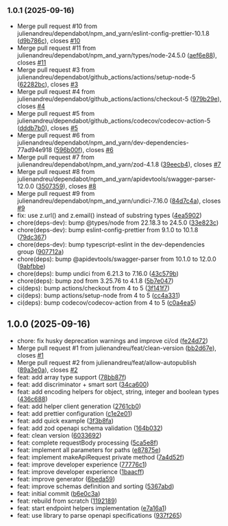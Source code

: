 ## <small>1.0.1 (2025-09-16)</small>

- Merge pull request #10 from julienandreu/dependabot/npm_and_yarn/eslint-config-prettier-10.1.8 ([d9b786c](https://github.com/julienandreu/zod-codegen/commit/d9b786c)), closes [#10](https://github.com/julienandreu/zod-codegen/issues/10)
- Merge pull request #11 from julienandreu/dependabot/npm_and_yarn/types/node-24.5.0 ([aef6e88](https://github.com/julienandreu/zod-codegen/commit/aef6e88)), closes [#11](https://github.com/julienandreu/zod-codegen/issues/11)
- Merge pull request #3 from julienandreu/dependabot/github_actions/actions/setup-node-5 ([62282bc](https://github.com/julienandreu/zod-codegen/commit/62282bc)), closes [#3](https://github.com/julienandreu/zod-codegen/issues/3)
- Merge pull request #4 from julienandreu/dependabot/github_actions/actions/checkout-5 ([979b29e](https://github.com/julienandreu/zod-codegen/commit/979b29e)), closes [#4](https://github.com/julienandreu/zod-codegen/issues/4)
- Merge pull request #5 from julienandreu/dependabot/github_actions/codecov/codecov-action-5 ([dddb7b0](https://github.com/julienandreu/zod-codegen/commit/dddb7b0)), closes [#5](https://github.com/julienandreu/zod-codegen/issues/5)
- Merge pull request #6 from julienandreu/dependabot/npm_and_yarn/dev-dependencies-77ad94e918 ([596b00f](https://github.com/julienandreu/zod-codegen/commit/596b00f)), closes [#6](https://github.com/julienandreu/zod-codegen/issues/6)
- Merge pull request #7 from julienandreu/dependabot/npm_and_yarn/zod-4.1.8 ([39eecb4](https://github.com/julienandreu/zod-codegen/commit/39eecb4)), closes [#7](https://github.com/julienandreu/zod-codegen/issues/7)
- Merge pull request #8 from julienandreu/dependabot/npm_and_yarn/apidevtools/swagger-parser-12.0.0 ([3507359](https://github.com/julienandreu/zod-codegen/commit/3507359)), closes [#8](https://github.com/julienandreu/zod-codegen/issues/8)
- Merge pull request #9 from julienandreu/dependabot/npm_and_yarn/undici-7.16.0 ([84d7c4a](https://github.com/julienandreu/zod-codegen/commit/84d7c4a)), closes [#9](https://github.com/julienandreu/zod-codegen/issues/9)
- fix: use z.url() and z.email() instead of substring types ([4ea5902](https://github.com/julienandreu/zod-codegen/commit/4ea5902))
- chore(deps-dev): bump @types/node from 22.18.3 to 24.5.0 ([33e823c](https://github.com/julienandreu/zod-codegen/commit/33e823c))
- chore(deps-dev): bump eslint-config-prettier from 9.1.0 to 10.1.8 ([79dc367](https://github.com/julienandreu/zod-codegen/commit/79dc367))
- chore(deps-dev): bump typescript-eslint in the dev-dependencies group ([907712a](https://github.com/julienandreu/zod-codegen/commit/907712a))
- chore(deps): bump @apidevtools/swagger-parser from 10.1.0 to 12.0.0 ([9abfbbe](https://github.com/julienandreu/zod-codegen/commit/9abfbbe))
- chore(deps): bump undici from 6.21.3 to 7.16.0 ([43c579b](https://github.com/julienandreu/zod-codegen/commit/43c579b))
- chore(deps): bump zod from 3.25.76 to 4.1.8 ([5b7e047](https://github.com/julienandreu/zod-codegen/commit/5b7e047))
- ci(deps): bump actions/checkout from 4 to 5 ([3f141f7](https://github.com/julienandreu/zod-codegen/commit/3f141f7))
- ci(deps): bump actions/setup-node from 4 to 5 ([cc4a331](https://github.com/julienandreu/zod-codegen/commit/cc4a331))
- ci(deps): bump codecov/codecov-action from 4 to 5 ([c0a4ea5](https://github.com/julienandreu/zod-codegen/commit/c0a4ea5))

## 1.0.0 (2025-09-16)

- chore: fix husky deprecation warnings and improve ci/cd ([fe24d72](https://github.com/julienandreu/zod-codegen/commit/fe24d72))
- Merge pull request #1 from julienandreu/feat/clean-version ([bb2d67e](https://github.com/julienandreu/zod-codegen/commit/bb2d67e)), closes [#1](https://github.com/julienandreu/zod-codegen/issues/1)
- Merge pull request #2 from julienandreu/feat/allow-autopublish ([89a3e0a](https://github.com/julienandreu/zod-codegen/commit/89a3e0a)), closes [#2](https://github.com/julienandreu/zod-codegen/issues/2)
- feat: add array type support ([78bb87f](https://github.com/julienandreu/zod-codegen/commit/78bb87f))
- feat: add discriminator + smart sort ([34ca600](https://github.com/julienandreu/zod-codegen/commit/34ca600))
- feat: add encoding helpers for object, string, integer and boolean types ([436c688](https://github.com/julienandreu/zod-codegen/commit/436c688))
- feat: add helper client generation ([2761cb0](https://github.com/julienandreu/zod-codegen/commit/2761cb0))
- feat: add prettier configuration ([c1e2e01](https://github.com/julienandreu/zod-codegen/commit/c1e2e01))
- feat: add quick example ([3f3b8fa](https://github.com/julienandreu/zod-codegen/commit/3f3b8fa))
- feat: add zod openapi schema validation ([164b032](https://github.com/julienandreu/zod-codegen/commit/164b032))
- feat: clean version ([6033692](https://github.com/julienandreu/zod-codegen/commit/6033692))
- feat: complete requestBody processing ([5ca5e8f](https://github.com/julienandreu/zod-codegen/commit/5ca5e8f))
- feat: implement all parameters for paths ([e87875e](https://github.com/julienandreu/zod-codegen/commit/e87875e))
- feat: implement makeApiRequest private method ([7a4d52f](https://github.com/julienandreu/zod-codegen/commit/7a4d52f))
- feat: improve developer experience ([77776c1](https://github.com/julienandreu/zod-codegen/commit/77776c1))
- feat: improve developer experience ([1baacff](https://github.com/julienandreu/zod-codegen/commit/1baacff))
- feat: improve generator ([6beda59](https://github.com/julienandreu/zod-codegen/commit/6beda59))
- feat: improve schemas definition and sorting ([5367abd](https://github.com/julienandreu/zod-codegen/commit/5367abd))
- feat: initial commit ([b6e0c3a](https://github.com/julienandreu/zod-codegen/commit/b6e0c3a))
- feat: rebuild from scratch ([1192189](https://github.com/julienandreu/zod-codegen/commit/1192189))
- feat: start endpoint helpers implementation ([e7a16a1](https://github.com/julienandreu/zod-codegen/commit/e7a16a1))
- feat: use library to parse openapi specifications ([937f265](https://github.com/julienandreu/zod-codegen/commit/937f265))

